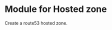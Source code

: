# Module for Hosted zone

Create a route53 hosted zone.

<!-- BEGIN_TF_DOCS -->
<!-- END_TF_DOCS -->
